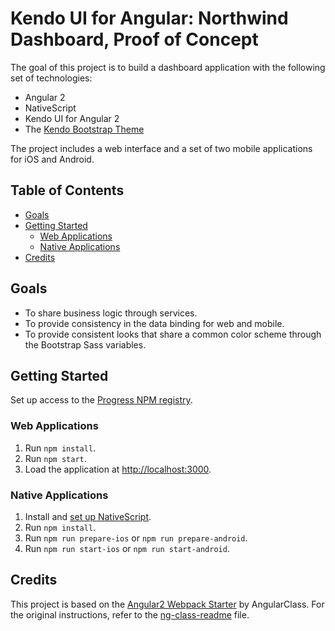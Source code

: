 # Kendo UI for Angular: Northwind Dashboard, Proof of Concept

The goal of this project is to build a dashboard application with the following set of technologies:

* Angular 2
* NativeScript
* Kendo UI for Angular 2
* The [Kendo Bootstrap Theme](https://github.com/telerik/kendo-bootstrap)

The project includes a web interface and a set of two mobile applications for iOS and Android.

## Table of Contents

* [Goals](#goals)
* [Getting Started](#getting-started)
    * [Web Applications](#web-applications)
    * [Native Applications](#native-applications)
* [Credits](#credits)

## Goals

- To share business logic through services.
- To provide consistency in the data binding for web and mobile.
- To provide consistent looks that share a common color scheme through the Bootstrap Sass variables.

## Getting Started

Set up access to the [Progress NPM registry](http://www.telerik.com/kendo-angular-ui/getting-started/#installation).

### Web Applications

1. Run `npm install`.
1. Run `npm start`.
1. Load the application at [http://localhost:3000](http://localhost:3000).

### Native Applications

1. Install and [set up NativeScript](http://localhost:3000).
1. Run `npm install`.
1. Run `npm run prepare-ios` or `npm run prepare-android`.
1. Run `npm run start-ios` or `npm run start-android`.

## Credits

This project is based on the [Angular2 Webpack Starter](https://github.com/AngularClass/angular2-webpack-starter) by AngularClass. For the original instructions, refer to the [ng-class-readme](https://github.com/telerik/ng2-dashboard/blob/master/ng-class-readme.md) file.
